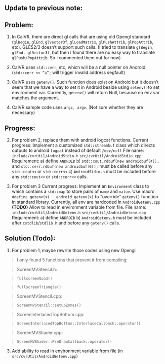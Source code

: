 ## Update to previous note: 
## Problem:
1. In CalVR, there are direct gl calls that are using old Opengl standard (`glBegin`, `glEnd`, `glVector3f`, `glLoadMatrix`, `glPushAttrib`, `glPopAttrib`, etc). 
GLES2/3 doesn’t support such calls. (I tried to translate `glBegin, glEnd, glVector3f`, but then I found there are no easy way to translate `glPush/PopAttrib`. So I commented them out for now)

2.  CalVR uses `std::cerr`, etc, which will be a null pointer on Android. (`std::cerr << “a”;` will trigger invalid address segfault)

3.  CalVR uses `getenv()`. Such function does exist on Android but it doesn’t seem that we have a way to set it in Android beside using `setenv()`to set environment var. Currently, `getenv()` will return Null, because no env var matches the argument.

4. CalVR sample code uses `argc, argv`. (Not sure whether they are necessary)




## Progress:
2. For problem 2, replace them with android logcat functions.
Current progress:
Implement a customized `std::streambuf` class which directs outputs to android `logcat` instead of default `/dev/null`
File name:
`include/cvrUtil/AndroidStdio.h`
`src/cvrUtil/AndroidStdio.cpp`
Requirement:
a) define `ANDROID`
b) `std::cout.rdbuf(new androidbuf(4));` and 
`std::cerr.rdbuf(new androidbuf(6));` 
must be called before any `std::cout<<` or `std::cerr<<`
c) `AndroidStdio.h` must be included before any `std::cout<<` or `std::cerr<<` calls.

3. For problem 3 
Current progress:
Implement an `Environment` class to which contains a `std::map` to store pairs of `name` and `value`.
Use macro `#define getenv(x) __android_getenv(x)` to "override" `getenv()` function in standard library.
Currently, all env are hardcoded in `AndroidGetenv.cpp`
**(TODO)** Allow to read in environment variable from file.
File name:
`include/cvrUtil/AndroidGetenv.h`
`src/cvrUtil/AndroidGetenv.cpp`
Requirement:
a) define `ANDROID`
b) `AndroidGetenv.h` must be included after `cstdlib`/`stdlib.h` and before any `getenv()` calls.

## Solution (Todo):

1. For problem 1, maybe rewrite those codes using new Opengl
>I only found 5 functions that prevent it from compiling:

>ScreenMVStencil.h:

> `fullscreenQuad()`

> `fullscreenTriangle()`

> ScreenMVStencil.cpp: 

> `ScreenMVStencil::setupZones()`

> ScreenInterlacedTopBottom.cpp:

> `ScreenInterlacedTopBottom::InterlaceCallback::operator()`

> ScreenMVShader.cpp: 

> `ScreenMVShader::PreDrawCallback::operator()`

3. Add ability to read in environment variable from file (in `src/cvrUtil/AndroidGetenv.cpp`)